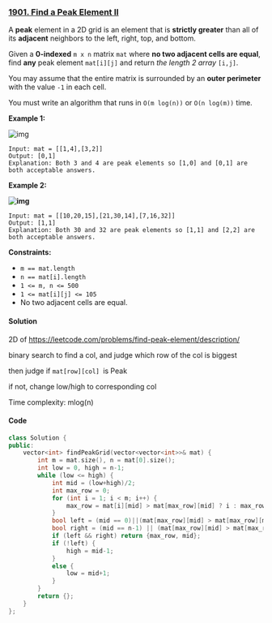 ### [1901. Find a Peak Element II](https://leetcode.com/problems/find-a-peak-element-ii/)

A **peak** element in a 2D grid is an element that is **strictly greater** than all of its **adjacent** neighbors to the left, right, top, and bottom.

Given a **0-indexed** `m x n` matrix `mat` where **no two adjacent cells are equal**, find **any** peak element `mat[i][j]` and return *the length 2 array* `[i,j]`.

You may assume that the entire matrix is surrounded by an **outer perimeter** with the value `-1` in each cell.

You must write an algorithm that runs in `O(m log(n))` or `O(n log(m))` time.

 

**Example 1:**

![img](https://assets.leetcode.com/uploads/2021/06/08/1.png)

```
Input: mat = [[1,4],[3,2]]
Output: [0,1]
Explanation: Both 3 and 4 are peak elements so [1,0] and [0,1] are both acceptable answers.
```

**Example 2:**

**![img](https://assets.leetcode.com/uploads/2021/06/07/3.png)**

```
Input: mat = [[10,20,15],[21,30,14],[7,16,32]]
Output: [1,1]
Explanation: Both 30 and 32 are peak elements so [1,1] and [2,2] are both acceptable answers.
```

 

**Constraints:**

- `m == mat.length`
- `n == mat[i].length`
- `1 <= m, n <= 500`
- `1 <= mat[i][j] <= 105`
- No two adjacent cells are equal.

#### Solution

2D of https://leetcode.com/problems/find-peak-element/description/

binary search to find a col, and judge which row of the col is biggest

then judge if `mat[row][col] `is Peak

if not, change low/high to corresponding col

Time complexity: mlog(n)

#### Code

```c++
class Solution {
public:
    vector<int> findPeakGrid(vector<vector<int>>& mat) {
        int m = mat.size(), n = mat[0].size();
        int low = 0, high = n-1;
        while (low <= high) {
            int mid = (low+high)/2;
            int max_row = 0;
            for (int i = 1; i < m; i++) {
                max_row = mat[i][mid] > mat[max_row][mid] ? i : max_row;
            }
            bool left = (mid == 0)||(mat[max_row][mid] > mat[max_row][mid-1]);
            bool right = (mid == n-1) || (mat[max_row][mid] > mat[max_row][mid+1]);
            if (left && right) return {max_row, mid};
            if (!left) {
                high = mid-1;
            }
            else {
                low = mid+1;
            }
        }
        return {};
    }
};
```



